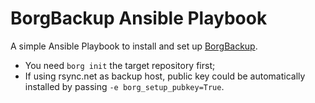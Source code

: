 # BorgBackup Ansible Playbook

A simple Ansible Playbook to install and set up [BorgBackup](https://borgbackup.readthedocs.io/en/stable/).

- You need `borg init` the target repository first;
- If using rsync.net as backup host, public key could be automatically installed by passing `-e borg_setup_pubkey=True`.
